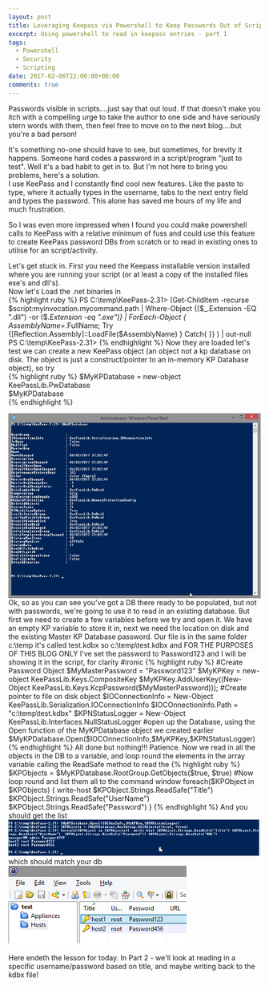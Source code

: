 ```yaml
---
layout: post
title: Leveraging Keepass via Powershell to Keep Passwords Out of Scripts
excerpt: Using powershell to read in keepass entries - part 1 
tags: 
  - Powershell
  - Security
  - Scripting
date: 2017-02-06T22:00:00+00:00
comments: true
---
```


Passwords visible in scripts....just say that out loud.  If that doesn't make you itch with a compelling urge to take the author to one side and have seriously stern words with them, then feel free to move on to the next blog....but you're a bad person!
  
It's something no-one should have to see, but sometimes, for brevity it happens.  Someone hard codes a password in a script/program "just to test".  Well it's a bad habit to get in to.  But I'm not here to bring you problems, here's a solution.  
I use KeePass and I constantly find cool new features.  Like the paste to type, where it actually types in the username, tabs to the next entry field and types the password.  This alone has saved me hours of my life and much frustration.  
  
So I was even more impressed when I found you could make powershell calls to KeePass with a relative minimum of fuss and could use this feature to create KeePass password DBs from scratch or to read in existing ones to utilise for an script/activity.
  
Let's get stuck in.
First you need the Keepass installable version installed where you are running your script (or at least a copy of the installed files exe's and dll's).  
Now let's Load the .net binaries in  
{% highlight ruby %}
PS C:\temp\KeePass-2.31> (Get-ChildItem -recurse $script:myinvocation.mycommand.path | Where-Object {($_.Extension -EQ ".dll") -or ($_.Extension -eq ".exe")} | ForEach-Object { $AssemblyName=$_.FullName; Try {[Reflection.Assembly]::LoadFile($AssemblyName) } Catch{ }} ) | out-null
PS C:\temp\KeePass-2.31>
{% endhighlight %}
Now they are loaded let's test we can create a new KeePass object (an object not a kp database on disk.  The object is just a construct/pointer to an in-memory KP Database object), so try  
{% highlight ruby %}
$MyKPDatabase = new-object KeePassLib.PwDatabase  
$MyKPDatabase  
{% endhighlight %}

<IMG src="/public/kpass1.png" align="right">  
Ok, so as you can see you've got a DB there ready to be populated, but not with passwords, we're going to use it to read in an existing database.  But first we need to create a few variables before we try and open it.  We have an empty KP variable to store it in, next we need the location on disk and the existing Master KP Database password.  
Our file is in the same folder c:\temp it's called test.kdbx so c:\temp\test.kdbx and FOR THE PURPOSES OF THIS BLOG ONLY I've set the password to Password123 and I will be showing it in the script, for clarity #ironic  
{% highlight ruby %}
#Create Password Object
$MyMasterPassword = "Password123"
$MyKPKey = new-object KeePassLib.Keys.CompositeKey
$MyKPKey.AddUserKey((New-Object KeePassLib.Keys.KcpPassword($MyMasterPassword)));
#Create pointer to file on disk object
$IOConnectionInfo = New-Object KeePassLib.Serialization.IOConnectionInfo
$IOCOnnectionInfo.Path = "c:\temp\test.kdbx"
$KPNStatusLogger = New-Object KeePassLib.Interfaces.NullStatusLogger
#open up the Database, using the Open function of the MyKPDatabase object we created earlier
$MyKPDatabase.Open($IOCOnnectionInfo,$MyKPKey,$KPNStatusLogger)
{% endhighlight %}
All done but nothing!!!  Patience.  Now we read in all the objects in the DB to a variable, and loop round the elements in the array variable calling the ReadSafe method to read the 
{% highlight ruby %}
$KPObjects = $MyKPDatabase.RootGroup.GetObjects($true, $true)
#Now loop round and list them all to the command window
foreach($KPObject in $KPObjects)
{
  write-host $KPObject.Strings.ReadSafe("Title") $KPObject.Strings.ReadSafe("UserName")  $KPObject.Strings.ReadSafe("Password")
}
{% endhighlight %}
And you should get the list
<IMG src="/public/kpass2.png"><BR>
which should match your db<BR>
<IMG src="/public/kpass3.png"><BR>
<BR>
Here endeth the lesson for today.  In Part 2 - we'll look at reading in a specific username/password based on title, and maybe writing back to the kdbx file!  
